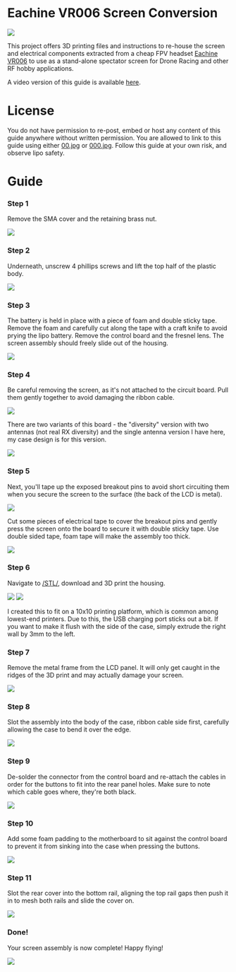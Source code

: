 # Eachine VR006 Screen Conversion

<img src='/Images/00.jpg'/>

This project offers 3D printing files and instructions to re-house the screen and electrical components extracted from a cheap FPV headset [Eachine VR006](https://www.banggood.com/Eachine-E013-VR006-VR-006-One-antenna-3-Inch-5_8G-40CH-Mini-FPV-Goggles-Build-in-3_7V-500mAh-Battery-p-1239625.html) to use as a stand-alone spectator screen for Drone Racing and other RF hobby applications.

A video version of this guide is available [here](https://youtu.be/1_T4DhQ6De4).

# License

You do not have permission to re-post, embed or host any content of this guide anywhere without written permission.
You are allowed to link to this guide using either [00.jpg](/Images/00.jpg) or [000.jpg](/Images/000.jpg).
Follow this guide at your own risk, and observe lipo safety.

# Guide

### Step 1

Remove the SMA cover and the retaining brass nut.

<img src='/Images/01.jpg'/>

### Step 2

Underneath, unscrew 4 phillips screws and lift the top half of the plastic body.

<img src='/Images/02.jpg'/>

### Step 3

The battery is held in place with a piece of foam and double sticky tape. Remove the foam and carefully cut along the tape with a craft knife to avoid prying the lipo battery.
Remove the control board and the fresnel lens. The screen assembly should freely slide out of the housing.

<img src='/Images/03.jpg'/>

### Step 4

Be careful removing the screen, as it's not attached to the circuit board. Pull them gently together to avoid damaging the ribbon cable.

<img src='/Images/04.jpg'/>

There are two variants of this board - the "diversity" version with two antennas (not real RX diversity) and the single antenna version I have here, my case design is for this version.

<img src='/Images/05.jpg'/>

### Step 5

Next, you'll tape up the exposed breakout pins to avoid short circuiting them when you secure the screen to the surface (the back of the LCD is metal).

<img src='/Images/06.jpg'/>

Cut some pieces of electrical tape to cover the breakout pins and gently press the screen onto the board to secure it with double sticky tape.
Use double sided tape, foam tape will make the assembly too thick.

<img src='/Images/07.jpg'/>

### Step 6

Navigate to [/STL/](/STL/), download and 3D print the housing.

<img src='/Images/08.jpg'/>

<img src='/Images/09.jpg'/>

I created this to fit on a 10x10 printing platform, which is common among lowest-end printers. Due to this, the USB charging port sticks out a bit. If you want to make it flush with the side of the case, simply extrude the right wall by 3mm to the left.

### Step 7

Remove the metal frame from the LCD panel. It will only get caught in the ridges of the 3D print and may actually damage your screen.

<img src='/Images/10.jpg'/>

### Step 8

Slot the assembly into the body of the case, ribbon cable side first, carefully allowing the case to bend it over the edge.

<img src='/Images/11.jpg'/>

### Step 9

De-solder the connector from the control board and re-attach the cables in order for the buttons to fit into the rear panel holes. Make sure to note which cable goes where, they're both black.

<img src='/Images/12.jpg'/>

### Step 10

Add some foam padding to the motherboard to sit against the control board to prevent it from sinking into the case when pressing the buttons.

<img src='/Images/13.jpg'/>

### Step 11

Slot the rear cover into the bottom rail, aligning the top rail gaps then push it in to mesh both rails and slide the cover on.

<img src='/Images/14.jpg'/>

### Done!

Your screen assembly is now complete! Happy flying!

<img src='/Images/000.jpg'/>